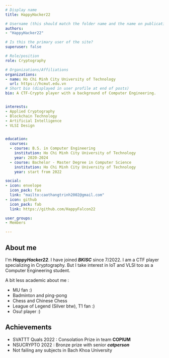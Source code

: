 ```yaml
---
# Display name
title: HappyHacker22

# Username (this should match the folder name and the name on publications)
authors:
- "HappyHacker22"

# Is this the primary user of the site?
superuser: false

# Role/position
role: Cryptography

# Organizations/Affiliations
organizations:
- name: Ho Chi Minh City University of Technology
  url: https://hcmut.edu.vn
# Short bio (displayed in user profile at end of posts)
bio: A CTF-Crypto player with a background of Computer Engineering.


interests:
- Applied Cryptography
- Blockchain Technology
- Artificial Intelligence
- VLSI Design


education:
  courses:
  - course: B.S. in Computer Engineering
    institution: Ho Chi Minh City University of Technology
    year: 2020-2024
  - course: Bachelor - Master Degree in Computer Science
    institution: Ho Chi Minh City University of Technology
    year: start from 2022

social:
- icon: envelope
  icon_pack: fas
  link: "mailto:caothangtrinh2002@gmail.com"
- icon: github
  icon_pack: fab
  link: https://github.com/HappyFalcon22

user_groups:
- Members

---
```




## About me

I'm ***HappyHacker22***. I have joined ***BKISC*** since 7/2022. I am a CTF player specializing in Cryptography. But I take interest in IoT and VLSI too as a Computer Engineering student. 

A bit less academic about me :

+ MU fan :)
+ Badminton and ping-pong
+ Chess and Chinese Chess
+ League of Legend (Silver btw), T1 fan :)
+ Osu! player :)

## Achievements

+ SVATTT Quals 2022 : Consolation Prize in team **COPIUM** 
+ NSUCRYPTO 2022 : Bronze prize with senior ***catperson***
+ Not failing any subjects in Bach Khoa University
